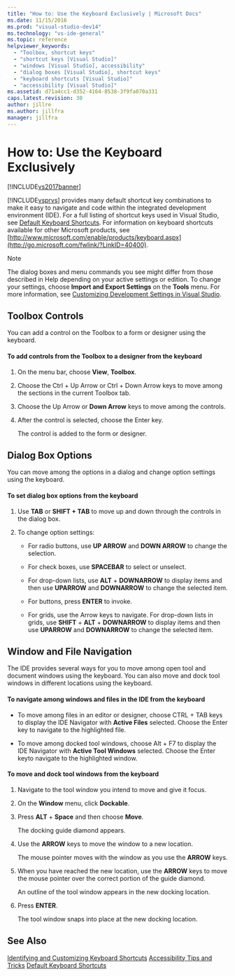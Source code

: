 ```yaml
---
title: "How to: Use the Keyboard Exclusively | Microsoft Docs"
ms.date: 11/15/2016
ms.prod: "visual-studio-dev14"
ms.technology: "vs-ide-general"
ms.topic: reference
helpviewer_keywords:
  - "Toolbox, shortcut keys"
  - "shortcut keys [Visual Studio]"
  - "windows [Visual Studio], accessibility"
  - "dialog boxes [Visual Studio], shortcut keys"
  - "keyboard shortcuts [Visual Studio]"
  - "accessibility [Visual Studio]"
ms.assetid: d71a4cc1-d352-4164-8538-3f9fa070a331
caps.latest.revision: 30
author: jillre
ms.author: jillfra
manager: jillfra
---
```

# How to: Use the Keyboard Exclusively
[!INCLUDE[vs2017banner](../../includes/vs2017banner.md)]

[!INCLUDE[vsprvs](../../includes/vsprvs-md.md)] provides many default shortcut key combinations to make it easy to navigate and code within the integrated development environment (IDE). For a full listing of shortcut keys used in Visual Studio, see [Default Keyboard Shortcuts](../../ide/default-keyboard-shortcuts-in-visual-studio.md). For information on keyboard shortcuts available for other Microsoft products, see [http://www.microsoft.com/enable/products/keyboard.aspx](http://go.microsoft.com/fwlink/?LinkID=40400).

> [!NOTE]
> The dialog boxes and menu commands you see might differ from those described in Help depending on your active settings or edition. To change your settings, choose **Import and Export Settings** on the **Tools** menu. For more information, see [Customizing Development Settings in Visual Studio](https://msdn.microsoft.com/22c4debb-4e31-47a8-8f19-16f328d7dcd3).

## Toolbox Controls
 You can add a control on the Toolbox to a form or designer using the keyboard.

#### To add controls from the Toolbox to a designer from the keyboard

1. On the menu bar, choose **View**, **Toolbox**.

2. Choose the Ctrl + Up Arrow or Ctrl + Down Arrow keys to move among the sections in the current Toolbox tab.

3. Choose the Up Arrow or **Down Arrow** keys to move among the controls.

4. After the control is selected, choose the Enter key.

   The control is added to the form or designer.

## Dialog Box Options
 You can move among the options in a dialog and change option settings using the keyboard.

#### To set dialog box options from the keyboard

1. Use **TAB** or **SHIFT + TAB** to move up and down through the controls in the dialog box.

2. To change option settings:

    - For radio buttons, use **UP ARROW** and **DOWN ARROW** to change the selection.

    - For check boxes, use **SPACEBAR** to select or unselect.

    - For drop-down lists, use **ALT** + **DOWNARROW** to display items and then use **UPARROW** and **DOWNARROW** to change the selected item.

    - For buttons, press **ENTER** to invoke.

    - For grids, use the Arrow keys to navigate. For drop-down lists in grids, use **SHIFT** + **ALT** + **DOWNARROW** to display items and then use **UPARROW** and **DOWNARROW** to change the selected item.

## Window and File Navigation
 The IDE provides several ways for you to move among open tool and document windows using the keyboard. You can also move and dock tool windows in different locations using the keyboard.

#### To navigate among windows and files in the IDE from the keyboard

- To move among files in an editor or designer, choose CTRL + TAB keys to display the IDE Navigator with **Active Files** selected. Choose the Enter key to navigate to the highlighted file.

- To move among docked tool windows, choose Alt + F7 to display the IDE Navigator with **Active Tool Windows** selected. Choose the Enter keyto navigate to the highlighted window.

#### To move and dock tool windows from the keyboard

1. Navigate to the tool window you intend to move and give it focus.

2. On the **Window** menu, click **Dockable**.

3. Press **ALT** + **Space** and then choose **Move**.

     The docking guide diamond appears.

4. Use the **ARROW** keys to move the window to a new location.

     The mouse pointer moves with the window as you use the **ARROW** keys.

5. When you have reached the new location, use the **ARROW** keys to move the mouse pointer over the correct portion of the guide diamond.

     An outline of the tool window appears in the new docking location.

6. Press **ENTER**.

     The tool window snaps into place at the new docking location.

## See Also
 [Identifying and Customizing Keyboard Shortcuts](../../ide/identifying-and-customizing-keyboard-shortcuts-in-visual-studio.md)
 [Accessibility Tips and Tricks](../../ide/reference/accessibility-tips-and-tricks.md)
 [Default Keyboard Shortcuts](../../ide/default-keyboard-shortcuts-in-visual-studio.md)
